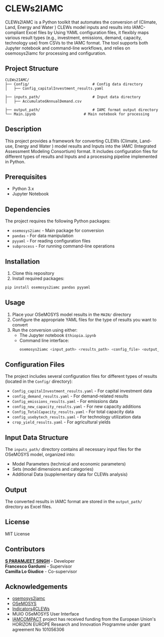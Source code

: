 # CLEWs2IAMC

CLEWs2IAMC is a Python toolkit that automates the conversion of (Climate, Land, Energy and Water ) CLEWs model inputs and results into IAMC-compliant Excel files  by Using YAML configuration files, it flexibly maps various result types (e.g., investment, emissions, demand, capacity, technology use) from CSVs to the IAMC format. The tool supports both Jupyter notebook and command-line workflows, and relies on osemosys2iamc for processing and configuration.

## Project Structure

```
CLEWs2IAMC/                             
├── Config/                             # Config data directory
│   ├── Config_capitalInvestment_results.yaml

├── inputs_path/                        # Input data directory
│   ├── AccumulatedAnnualDemand.csv

├── output_path/                        # IAMC format output directory
└── Main.ipynb                      # Main notebook for processing

```

## Description

This project provides a framework for converting CLEWs (Climate, Land-use, Energy and Water ) model results and Inputs into the IAMC (Integrated Assessment Modeling Consortium) format. It includes configuration files for different types of results and Inputs and a processing pipeline implemented in Python.

## Prerequisites

- Python 3.x
- Jupyter Notebook

## Dependencies

The project requires the following Python packages:

- `osemosys2iamc` - Main package for conversion
- `pandas` - For data manipulation
- `pyyaml` - For reading configuration files
- `subprocess` - For running command-line operations

## Installation

1. Clone this repository
2. Install required packages:
```bash
pip install osemosys2iamc pandas pyyaml
```

## Usage

1. Place your OSeMOSYS model results in the `MAIN/` directory
2. Configure the appropriate YAML files for the type of results you want to convert
3. Run the conversion using either:
   - The Jupyter notebook `Ethiopia.ipynb`
   - Command line interface:
     ```bash
     osemosys2iamc <input_path> <results_path> <config_file> <output_file>
     ```

## Configuration Files

The project includes several configuration files for different types of results (located in the `Config/` directory):

- `Config_capitalInvestment_results.yaml` - For capital investment data
- `config_demand_results.yaml` - For demand-related results
- `Config_emissions_results.yaml` - For emissions data
- `config_new_capacity_results.yaml` - For new capacity additions
- `Config_TotalCapacity_results.yaml` - For total capacity data
- `config_usebytech_results.yaml` - For technology utilization data
- `crop_yield_results.yaml` - For agricultural yields

## Input Data Structure

The `inputs_path/` directory contains all necessary input files for the OSeMOSYS model, organized into:

- Model Parameters (technical and economic parameters)
- Sets (model dimensions and categories)
- Additional Data (supplementary data for CLEWs analysis)

## Output

The converted results in IAMC format are stored in the `output_path/` directory as Excel files.

## License

MIT License

## Contributors

**[S PARAMJEET SINGH](https://github.com/Camilogiu)** - Developer  
**Francesco Gardumi** - Supervisor  
**Camilla Lo Giudice** - Co-supervisor

## Acknowledgements
- [osemosys2iamc](https://github.com/OSeMOSYS/osemosys2iamc)
- [OSeMOSYS](https://www.osemosys.org/)
- [Indicators4CLEWs](https://github.com/Camilogiu/Indicators4CLEWs/)
- MUIO OSeMOSYS User Interface
- [IAMCOMPACT](https://www.iam-compact.eu/) project has received funding from the European Union's HORIZON EUROPE Research and Innovation Programme under grant agreement No 101056306
